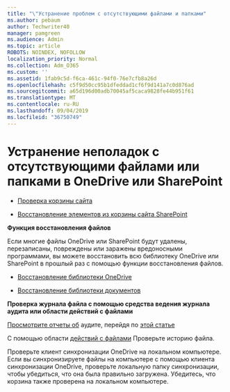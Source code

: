```yaml
---
title: "\"Устранение проблем с отсутствующими файлами и папками"
ms.author: pebaum
author: Techwriter40
manager: pamgreen
ms.audience: Admin
ms.topic: article
ROBOTS: NOINDEX, NOFOLLOW
localization_priority: Normal
ms.collection: Adm_O365
ms.custom: ''
ms.assetid: 1fab9c5d-f6ca-461c-94f0-76e7cfb8a26d
ms.openlocfilehash: c5f9d50cc95b1dfeddad1cf6f9d141a7c0d876ad
ms.sourcegitcommit: a65d196d00adb70045af5caca9828fe44b951f61
ms.translationtype: MT
ms.contentlocale: ru-RU
ms.lasthandoff: 09/04/2019
ms.locfileid: "36750749"
---
```

# <a name="troubleshooting-missing-files-or-folders-in-onedrive-or-sharepoint"></a>Устранение неполадок с отсутствующими файлами или папками в OneDrive или SharePoint

- [Проверка корзины сайта](https://support.office.com/article/restore-deleted-items-from-the-site-collection-recycle-bin-5fa924ee-16d7-487b-9a0a-021b9062d14b)

- [Восстановление элементов из корзины сайта SharePoint](https://support.office.com/article/Restore-deleted-files-or-folders-in-OneDrive-949ada80-0026-4db3-a953-c99083e6a84f)



**Функция восстановления файлов**

Если многие файлы OneDrive или SharePoint будут удалены, перезаписаны, повреждены или заражены вредоносными программами, вы можете восстановить всю библиотеку OneDrive или SharePoint в прошлый раз с помощью функции восстановления файлов.

- [Восстановление библиотеки OneDrive](https://support.office.com/article/restore-your-onedrive-fa231298-759d-41cf-bcd0-25ac53eb8a15)

- [Восстановление библиотеки документов](https://support.office.com/article/restore-a-document-library-317791c3-8bd0-4dfd-8254-3ca90883d39a)

**Проверка журнала файла с помощью средства ведения журнала аудита или области действий с файлами**

[Просмотрите отчеты об](https://docs.microsoft.com/office365/securitycompliance/search-the-audit-log-in-security-and-compliance?redirectSourcePath=%252fen-us%252farticle%252fsearch-the-audit-log-in-the-office-365-protection-center-0d4d0f35-390b-4518-800e-0c7ec95e946c) </a> аудите, перейдя по [этой статье](https://protection.office.com/#/unifiedauditlog)

С помощью области [действий с файлами](https://support.office.com/article/File-activity-in-a-document-library-6105ecda-1dd0-4f6f-9542-102bf5c0ffe0) Проверьте историю файла.

Проверьте клиент синхронизации OneDrive на локальном компьютере.  Если вы синхронизируете файлы на компьютере с помощью клиента синхронизации OneDrive, проверьте локальную папку синхронизации, чтобы убедиться, что она была правильно загружена. Убедитесь, что корзина также проверена на локальном компьютере.



